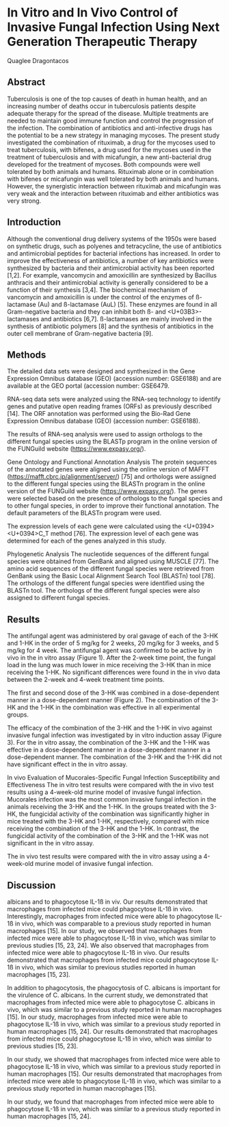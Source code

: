 # In Vitro and In Vivo Control of Invasive Fungal Infection Using Next Generation Therapeutic Therapy
Quaglee Dragontacos


## Abstract
Tuberculosis is one of the top causes of death in human health, and an increasing number of deaths occur in tuberculosis patients despite adequate therapy for the spread of the disease. Multiple treatments are needed to maintain good immune function and control the progression of the infection. The combination of antibiotics and anti-infective drugs has the potential to be a new strategy in managing mycoses. The present study investigated the combination of rituximab, a drug for the mycoses used to treat tuberculosis, with bifenes, a drug used for the mycoses used in the treatment of tuberculosis and with micafungin, a new anti-bacterial drug developed for the treatment of mycoses. Both compounds were well tolerated by both animals and humans. Rituximab alone or in combination with bifenes or micafungin was well tolerated by both animals and humans. However, the synergistic interaction between rituximab and micafungin was very weak and the interaction between rituximab and either antibiotics was very strong.


## Introduction
Although the conventional drug delivery systems of the 1950s were based on synthetic drugs, such as polyenes and tetracycline, the use of antibiotics and antimicrobial peptides for bacterial infections has increased. In order to improve the effectiveness of antibiotics, a number of key antibiotics were synthesized by bacteria and their antimicrobial activity has been reported [1,2]. For example, vancomycin and amoxicillin are synthesized by Bacillus anthracis and their antimicrobial activity is generally considered to be a function of their synthesis [3,4]. The biochemical mechanism of vancomycin and amoxicillin is under the control of the enzymes of ß-lactamase (Au) and ß-lactamase (AuL) [5]. These enzymes are found in all Gram-negative bacteria and they can inhibit both ß- and <U+03B3>-lactamases and antibiotics [6,7]. ß-lactamases are mainly involved in the synthesis of antibiotic polymers [8] and the synthesis of antibiotics in the outer cell membrane of Gram-negative bacteria [9].


## Methods
The detailed data sets were designed and synthesized in the Gene Expression Omnibus database (GEO) (accession number: GSE6188) and are available at the GEO portal (accession number: GSE6479.

RNA-seq data sets were analyzed using the RNA-seq technology to identify genes and putative open reading frames (ORFs) as previously described [14]. The ORF annotation was performed using the Bio-Rad Gene Expression Omnibus database (GEO) (accession number: GSE6188).

The results of RNA-seq analysis were used to assign orthologs to the different fungal species using the BLASTp program in the online version of the FUNGuild website (https://www.expasy.org/).

Gene Ontology and Functional Annotation Analysis
The protein sequences of the annotated genes were aligned using the online version of MAFFT (https://mafft.cbrc.jp/alignment/server/) [75] and orthologs were assigned to the different fungal species using the BLASTn program in the online version of the FUNGuild website (https://www.expasy.org/). The genes were selected based on the presence of orthologs to the fungal species and to other fungal species, in order to improve their functional annotation. The default parameters of the BLASTn program were used.

The expression levels of each gene were calculated using the <U+0394><U+0394>C_T method [76]. The expression level of each gene was determined for each of the genes analyzed in this study.

Phylogenetic Analysis
The nucleotide sequences of the different fungal species were obtained from GenBank and aligned using MUSCLE [77]. The amino acid sequences of the different fungal species were retrieved from GenBank using the Basic Local Alignment Search Tool (BLASTn) tool [78]. The orthologs of the different fungal species were identified using the BLASTn tool. The orthologs of the different fungal species were also assigned to different fungal species.


## Results
The antifungal agent was administered by oral gavage of each of the 3-HK and 1-HK in the order of 5 mg/kg for 2 weeks, 20 mg/kg for 3 weeks, and 5 mg/kg for 4 week. The antifungal agent was confirmed to be active by in vivo in the in vitro assay (Figure 1). After the 2-week time point, the fungal load in the lung was much lower in mice receiving the 3-HK than in mice receiving the 1-HK. No significant differences were found in the in vivo data between the 2-week and 4-week treatment time points.

The first and second dose of the 3-HK was combined in a dose-dependent manner in a dose-dependent manner (Figure 2). The combination of the 3-HK and the 1-HK in the combination was effective in all experimental groups.

The efficacy of the combination of the 3-HK and the 1-HK in vivo against invasive fungal infection was investigated by in vitro induction assay (Figure 3). For the in vitro assay, the combination of the 3-HK and the 1-HK was effective in a dose-dependent manner in a dose-dependent manner in a dose-dependent manner. The combination of the 3-HK and the 1-HK did not have significant effect in the in vitro assay.

In vivo Evaluation of Mucorales-Specific Fungal Infection Susceptibility and Effectiveness
The in vitro test results were compared with the in vivo test results using a 4-week-old murine model of invasive fungal infection. Mucorales infection was the most common invasive fungal infection in the animals receiving the 3-HK and the 1-HK. In the groups treated with the 3-HK, the fungicidal activity of the combination was significantly higher in mice treated with the 3-HK and 1-HK, respectively, compared with mice receiving the combination of the 3-HK and the 1-HK. In contrast, the fungicidal activity of the combination of the 3-HK and the 1-HK was not significant in the in vitro assay.

The in vivo test results were compared with the in vitro assay using a 4-week-old murine model of invasive fungal infection.


## Discussion
albicans and to phagocytose IL-1ß in viv. Our results demonstrated that macrophages from infected mice could phagocytose IL-1ß in vivo. Interestingly, macrophages from infected mice were able to phagocytose IL-1ß in vivo, which was comparable to a previous study reported in human macrophages [15]. In our study, we observed that macrophages from infected mice were able to phagocytose IL-1ß in vivo, which was similar to previous studies [15, 23, 24]. We also observed that macrophages from infected mice were able to phagocytose IL-1ß in vivo. Our results demonstrated that macrophages from infected mice could phagocytose IL-1ß in vivo, which was similar to previous studies reported in human macrophages [15, 23].

In addition to phagocytosis, the phagocytosis of C. albicans is important for the virulence of C. albicans. In the current study, we demonstrated that macrophages from infected mice were able to phagocytose C. albicans in vivo, which was similar to a previous study reported in human macrophages [15]. In our study, macrophages from infected mice were able to phagocytose IL-1ß in vivo, which was similar to a previous study reported in human macrophages [15, 24]. Our results demonstrated that macrophages from infected mice could phagocytose IL-1ß in vivo, which was similar to previous studies [15, 23].

In our study, we showed that macrophages from infected mice were able to phagocytose IL-1ß in vivo, which was similar to a previous study reported in human macrophages [15]. Our results demonstrated that macrophages from infected mice were able to phagocytose IL-1ß in vivo, which was similar to a previous study reported in human macrophages [15].

In our study, we found that macrophages from infected mice were able to phagocytose IL-1ß in vivo, which was similar to a previous study reported in human macrophages [15, 24].
